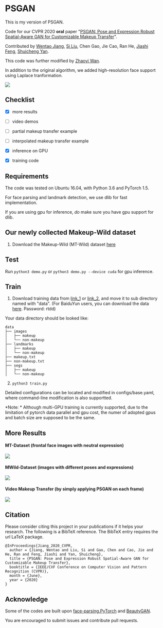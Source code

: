 # PSGAN

This is my version of PSGAN.

Code for our CVPR 2020 **oral** paper "[PSGAN: Pose and Expression Robust Spatial-Aware GAN for Customizable Makeup Transfer](https://arxiv.org/abs/1909.06956)".

Contributed by [Wentao Jiang](https://wtjiang98.github.io), [Si Liu](http://colalab.org/people), Chen Gao, Jie Cao, Ran He, [Jiashi Feng](https://sites.google.com/site/jshfeng/), [Shuicheng Yan](https://www.ece.nus.edu.sg/stfpage/eleyans/).

This code was further modified by [Zhaoyi Wan](https://www.wanzy.me).

In addition to the original algorithm, we added high-resolution face support using Laplace tranformation.

![](psgan_framework.png)


## Checklist
- [x] more results 
- [ ] video demos
- [ ] partial makeup transfer example
- [ ] interpolated makeup transfer example
- [x] inference on GPU
- [x] training code


## Requirements

The code was tested on Ubuntu 16.04, with Python 3.6 and PyTorch 1.5.

For face parsing and landmark detection, we use dlib for fast implementation.

If you are using gpu for inference, *do* make sure you have gpu support for dlib.


## Our newly collected Makeup-Wild dataset

1. Download the Makeup-Wild (MT-Wild) dataset [here](https://buaaeducn-my.sharepoint.com/:u:/g/personal/jiangwentao_buaa_edu_cn/EcRNkF2bFY9AomfMfyd_B2ABUyZ7PtSeYoqFJKJbVvwMHg?e=PScTNw
)

## Test

Run `python3 demo.py` or `python3 demo.py --device cuda` for gpu inference.


## Train
1. Download training data from [link_1](https://buaaeducn-my.sharepoint.com/:u:/g/personal/jiangwentao_buaa_edu_cn/EeqWl5b3gRBNv14pYN0m-LkB0GzGXVUCRapXOjPYGpTfug?e=Mwv5EE) or [link_2](https://1drv.ms/u/s!AgqNJZCiLRDCgaZDG_lZxuSQa6X7UQ),
and move it to sub directory named with "data". (For BaiduYun users, you can download the data [here](https://pan.baidu.com/s/1ZF-DN9PvbBteOSfQodWnyw). Password: rtdd)


Your data directory should be looked like:

```
data
├── images
│   ├── makeup
│   └── non-makeup
├── landmarks
│   ├── makeup
│   └── non-makeup
├── makeup.txt
├── non-makeup.txt
├── segs
│   ├── makeup
│   └── non-makeup
```

2. `python3 train.py`

Detailed configurations can be located and modified in configs/base.yaml, where
command-line modification is also supportted.

*Note: * Although multi-GPU training is currently supported, due to the limitation of pytorch data parallel and gpu cost, the numer of
adopted gpus and batch size are supposed to be the same.

## More Results

#### MT-Dataset (frontal face images with neutral expression)

![](MT-results.png)


#### MWild-Dataset (images with different poses and expressions)

![](MWild-results.png)

#### Video Makeup Transfer (by simply applying PSGAN on each frame)

![](Video_MT.png)

## Citation
Please consider citing this project in your publications if it helps your research. The following is a BibTeX reference. The BibTeX entry requires the url LaTeX package.

~~~
@InProceedings{Jiang_2020_CVPR,
  author = {Jiang, Wentao and Liu, Si and Gao, Chen and Cao, Jie and He, Ran and Feng, Jiashi and Yan, Shuicheng},
  title = {PSGAN: Pose and Expression Robust Spatial-Aware GAN for Customizable Makeup Transfer},
  booktitle = {IEEE/CVF Conference on Computer Vision and Pattern Recognition (CVPR)},
  month = {June},
  year = {2020}
}
~~~

## Acknowledge
Some of the codes are built upon [face-parsing.PyTorch](https://github.com/zllrunning/face-parsing.PyTorch) and [BeautyGAN](https://github.com/wtjiang98/BeautyGAN_pytorch). 

You are encouraged to submit issues and contribute pull requests.
